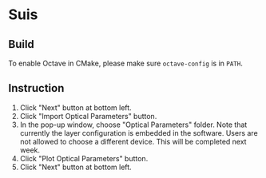 # Suis
## Build

To enable Octave in CMake, please make sure `octave-config` is in `PATH`.

## Instruction

1. Click "Next" button at bottom left.
2. Click "Import Optical Parameters" button.
3. In the pop-up window, choose "Optical Parameters" folder. Note that currently the layer configuration is embedded in the software. Users are not allowed to choose a different device. This will be completed next week.
4. Click "Plot Optical Parameters" button.
5. Click "Next" button at bottom left.

